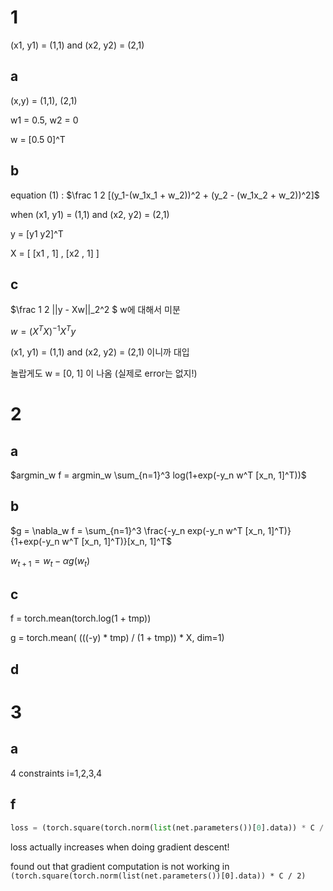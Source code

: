 # 1

(x1, y1) = (1,1) and (x2, y2) = (2,1)

## a

(x,y) = (1,1), (2,1)

w1 = 0.5, w2 = 0

w = [0.5 0]^T

## b

equation (1)  : $\frac 1 2 [(y_1-(w_1x_1 + w_2))^2 + (y_2 - (w_1x_2 + w_2))^2]$

when (x1, y1) = (1,1) and (x2, y2) = (2,1)

y = [y1 y2]^T

X = [ [x1 , 1] , [x2 , 1] ]

## c

$\frac 1 2 ||y - Xw||_2^2 $ w에 대해서 미분

$w = (X^TX)^{-1}X^Ty$

(x1, y1) = (1,1) and (x2, y2) = (2,1) 이니까 대입

놀랍게도 w = [0, 1] 이 나옴 (실제로 error는 없지!)



# 2

## a

$argmin_w f = argmin_w \sum_{n=1}^3 log(1+exp(-y_n w^T [x_n, 1]^T))$



## b

$g = \nabla_w f = \sum_{n=1}^3 \frac{-y_n exp(-y_n w^T [x_n, 1]^T)}{1+exp(-y_n w^T [x_n, 1]^T)}[x_n, 1]^T$

$w_{t+1} = w_t - \alpha g(w_t)$



## c

  f = torch.mean(torch.log(1 + tmp))

  g = torch.mean( (((-y) * tmp) / (1 + tmp)) * X, dim=1)



## d



# 3

## a

4 constraints i=1,2,3,4



## f

```python
loss = (torch.square(torch.norm(list(net.parameters())[0].data)) * C / 2) + torch.sum(torch.clamp(1 - y*net(torch.transpose(X,0,1)).squeeze(), min=0))
```

loss actually increases when doing gradient descent!

found out that gradient computation is not working in `(torch.square(torch.norm(list(net.parameters())[0].data)) * C / 2)`

